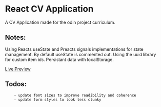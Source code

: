 # React CV Application

A CV Application made for the odin project curriculum.

## Notes:

Using Reacts useState and Preacts signals implementations for state management. By default useState is commented out.
Using the uuid library for custom item ids.
Persistant data with localStorage.

[Live Preview]()

## Todos:

```
    - update font sizes to improve readibility and coherence
    - update form styles to look less clunky

```
